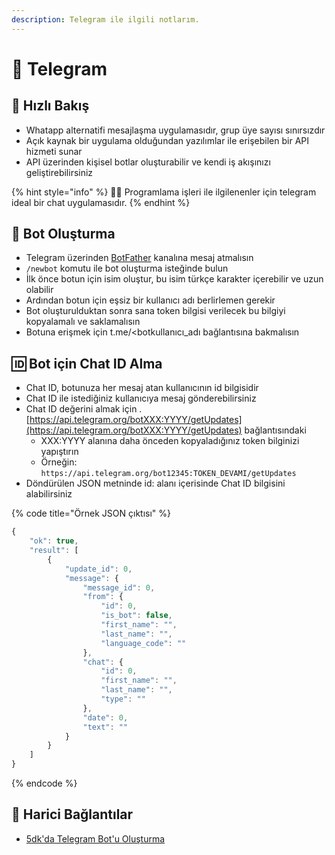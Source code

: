```yaml
---
description: Telegram ile ilgili notlarım.
---
```


# 💌 Telegram

## 👀 Hızlı Bakış

* Whatapp alternatifi mesajlaşma uygulamasıdır, grup üye sayısı sınırsızdır
* Açık kaynak bir uygulama olduğundan yazılımlar ile erişebilen bir API hizmeti sunar
* API üzerinden kişisel botlar oluşturabilir ve kendi iş akışınızı geliştirebilirsiniz

{% hint style="info" %}
👨‍💻 Programlama işleri ile ilgilenenler için telegram ideal bir chat uygulamasıdır.
{% endhint %}

## 🤖 Bot Oluşturma

* Telegram üzerinden [BotFather](https://telegram.me/botfather) kanalına mesaj atmalısın 
* `/newbot` komutu ile bot oluşturma isteğinde bulun
* İlk önce botun için isim oluştur, bu isim türkçe karakter içerebilir ve uzun olabilir
* Ardından botun için eşsiz bir kullanıcı adı berlirlemen gerekir
* Bot oluşturulduktan sonra sana token bilgisi verilecek bu bilgiyi kopyalamalı ve saklamalısın
* Botuna erişmek için t.me/&lt;botkullanıcı\_adı bağlantısına bakmalısın

## 🆔 Bot için Chat ID Alma

* Chat ID, botunuza her mesaj atan kullanıcının id bilgisidir
* Chat ID ile istediğiniz kullanıcıya mesaj gönderebilirsiniz
* Chat ID değerini almak için .[https://api.telegram.org/botXXX:YYYY/getUpdates](https://api.telegram.org/botXXX:YYYY/getUpdates) bağlantısındaki
  * XXX:YYYY alanına daha önceden kopyaladığınız token bilginizi yapıştırın
  * Örneğin: `https://api.telegram.org/bot12345:TOKEN_DEVAMI/getUpdates` 
* Döndürülen JSON metninde id: alanı içerisinde Chat ID bilgisini alabilirsiniz

{% code title="Örnek JSON çıktısı" %}
```javascript
{
    "ok": true,
    "result": [
        {
            "update_id": 0,
            "message": {
                "message_id": 0,
                "from": {
                    "id": 0,
                    "is_bot": false,
                    "first_name": "",
                    "last_name": "",
                    "language_code": ""
                },
                "chat": {
                    "id": 0,
                    "first_name": "",
                    "last_name": "",
                    "type": ""
                },
                "date": 0,
                "text": ""
            }
        }
    ]
}
```
{% endcode %}

## 🔗 Harici Bağlantılar

* [5dk'da Telegram Bot'u Oluşturma](https://medium.com/@fatihsarhan/5-dk-da-telegram-botu-nasil-yapilir-1873f18bf59b)


